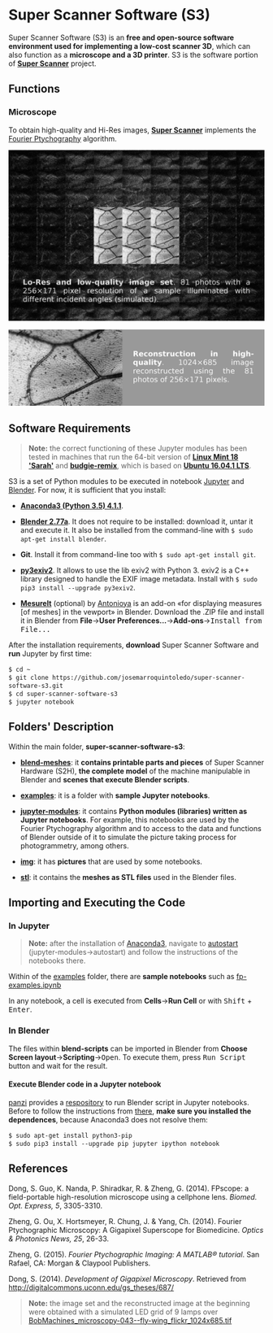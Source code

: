 Super Scanner Software (S3)
===========================

Super Scanner Software (S3) is an **free and open-source software environment used for implementing a low-cost scanner 3D**, which can also function as a **microscope and a 3D printer**. S3 is the software portion of [**Super Scanner**](http://en.superscanner.cl) project.

Functions
---------

### Microscope

To obtain high-quality and Hi-Res images, [**Super Scanner**](http://www.superscanner.cl) implements the [Fourier Ptychography](https://sites.google.com/site/gazheng/Fourier-Ptychograph) algorithm.

![Lo-Res and Low-Quality Image Set](img/for-doc/EN_set-n9-256x171_fly-wing_flickr.jpg)

![Reconstruction in High-Quality and Hi-Res](https://github.com/josemarroquintoledo/super-scanner-software-s3/blob/master/img/for-doc/EN_Hi-Res_fly-wing_flickr_wide_2304x685.jpg)

Software Requirements
---------------------

> **Note:** the correct functioning of these Jupyter modules has been tested in machines that run the 64-bit version of **[Linux Mint 18 'Sarah'](https://www.linuxmint.com/rel_sarah_cinnamon_whatsnew.php)** and **[budgie-remix](https://budgie-remix.org)**, which is based on **[Ubuntu 16.04.1 LTS](https://wiki.ubuntu.com/XenialXerus/ReleaseNotes?_ga=1.19022523.2089693014.1474004057)**.

S3 is a set of Python modules to be executed in notebook [Jupyter](http://jupyter.org) and [Blender](https://www.blender.org). For now, it is sufficient that you install:

- [**Anaconda3 (Python 3.5) 4.1.1**](https://www.continuum.io/downloads).

- [**Blender 2.77a**](https://www.blender.org/download/). It does not require to be installed: download it, untar it and execute it. It also be installed from the command-line with ``$ sudo apt-get install blender``.

- **Git**. Install it from command-line too with ``$ sudo apt-get install git``.

- [**py3exiv2**](http://www.py3exiv2.tuxfamily.org). It allows to use the lib exiv2 with Python 3. exiv2 is a C++ library designed to handle the EXIF image metadata. Install with ``$ sudo pip3 install --upgrade py3exiv2``.

- [**Mesurelt**](https://github.com/Antonioya/blender/tree/master/measureit) (optional) by [Antonioya](https://github.com/Antonioya) is an add-on &laquo;for displaying measures [of meshes] in the vewport&raquo; in Blender. Download the .ZIP file and install it in Blender from **File**&rarr;**User Preferences...**&rarr;**Add-ons**&rarr;<kbd>Install from File...</kbd>

After the installation requirements, **download** Super Scanner Software and **run** Jupyter by first time:

```
$ cd ~
$ git clone https://github.com/josemarroquintoledo/super-scanner-software-s3.git
$ cd super-scanner-software-s3
$ jupyter notebook
```

Folders' Description
--------------------

Within the main folder, **super-scanner-software-s3**:

- **[blend-meshes](blend-meshes/)**: it **contains printable parts and pieces** of Super Scanner Hardware (S2H), **the complete model** of the machine manipulable in Blender and **scenes that execute Blender scripts**.

- **[examples](examples/)**: it is a folder with **sample Jupyter notebooks**.

- **[jupyter-modules](jupyter-modules/)**: it contains **Python modules (libraries) written as Jupyter notebooks**. For example, this notebooks are used by the Fourier Ptychography algorithm and to access to the data and functions of Blender outside of it to simulate the picture taking process for photogrammetry, among others.

- **[img](img/)**: it has **pictures** that are used by some notebooks.

- **[stl](stl/)**: it contains the **meshes as STL files** used in the Blender files.

Importing and Executing the Code
--------------------------------

### In Jupyter

> **Note:** after the installation of [Anaconda3](https://www.continuum.io/downloads), navigate to [autostart](jupyter-modules/autostart) (jupyter-modules&rarr;autostart) and follow the instructions of the notebooks there.

Within of the [examples](examples/) folder, there are **sample notebooks** such as [fp-examples.ipynb](examples/fp-examples.ipynb)

In any notebook, a cell is executed from **Cells**&rarr;**Run Cell** or with <kbd>Shift</kbd> &#43; <kbd>Enter</kbd>.

### In Blender

The files within **blend-scripts** can be imported in Blender from **Choose Screen layout**&rarr;**Scripting**&rarr;<kbd>Open</kbd>. To execute them, press <kbd>Run Script</kbd> button and wait for the result.

#### Execute Blender code in a Jupyter notebook

[panzi](https://github.com/panzi) provides a [respository](https://github.com/panzi/blender_ipython) to run Blender script in Jupyter notebooks. Before to follow the instructions from [there](https://github.com/panzi/blender_ipython), **make sure you installed the dependences**, because Anaconda3 does not resolve them:

```
$ sudo apt-get install python3-pip
$ sudo pip3 install --upgrade pip jupyter ipython notebook
```

References
----------

Dong, S. Guo, K. Nanda, P. Shiradkar, R. & Zheng, G. (2014). FPscope: a field-portable high-resolution microscope using a cellphone lens. *Biomed. Opt. Express, 5*, 3305-3310.

Zheng, G. Ou, X. Hortsmeyer, R. Chung, J. & Yang, Ch. (2014). Fourier Ptychographic Microscopy: A Gigapixel Superscope for Biomedicine. *Optics & Photonics News, 25*, 26-33.

Zheng, G. (2015). *Fourier Ptychographic Imaging: A MATLAB® tutorial*. San Rafael, CA: Morgan & Claypool Publishers.

Dong, S. (2014). *Development of Gigapixel Microscopy*. Retrieved from http://digitalcommons.uconn.edu/gs_theses/687/

> **Note:** the image set and the reconstructed image at the beginning were obtained with a simulated LED grid of 9 lamps over [BobMachines_microscopy-043--fly-wing_flickr_1024x685.tif](img/BobMachines_microscopy-043--fly-wing_flickr_1024x685.tif)
